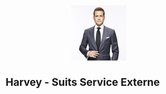 <div align="center">
  <img height="150"  src="../../asset/media/harvey.jpg"  />
</div>

# Harvey - Suits Service Externe
